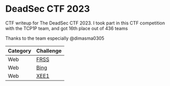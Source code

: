 # DeadSec CTF 2023
CTF writeup for The DeadSec CTF 2023. I took part in this CTF competition with the TCP1P team, and got 16th place out of 436 teams

Thanks to the team especially @dimasma0305

| Category | Challenge |
| --- | --- |
| Web | [FRSS](/DeadSec%20CTF%202023/FRSS/)
| Web | [Bing](/DeadSec%20CTF%202023/Bing/)
| Web | [XEE1](/DeadSec%20CTF%202023/XEE1/)